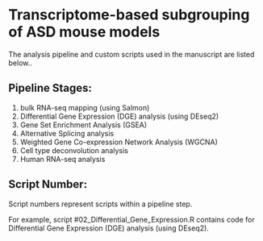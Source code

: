 # Transcriptome-based subgrouping of ASD mouse models

The analysis pipeline and custom scripts used in the manuscript are listed below..


## Pipeline Stages:
1. bulk RNA-seq mapping (using Salmon)
2. Differential Gene Expression (DGE) analysis (using DEseq2)
3. Gene Set Enrichment Analysis (GSEA) 
4. Alternative Splicing analysis
5. Weighted Gene Co-expression Network Analysis (WGCNA)
6. Cell type deconvolution analysis
7. Human RNA-seq analysis

## Script Number:
Script numbers represent scripts within a pipeline step. 

For example, script #02_Differential_Gene_Expression.R contains code for Differential Gene Expression (DGE) analysis (using DEseq2).
